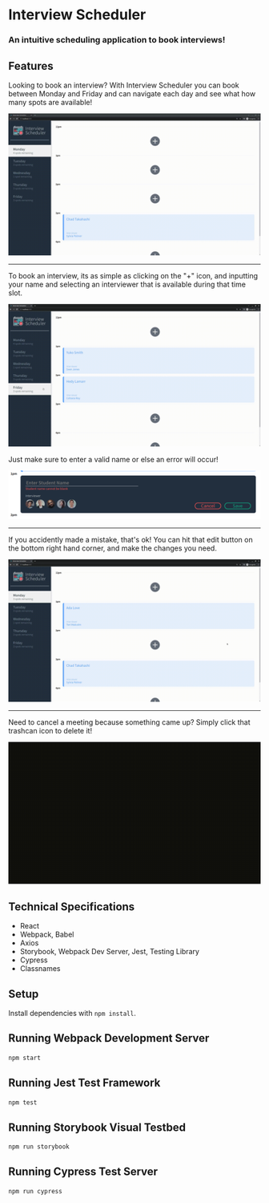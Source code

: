 # Interview Scheduler

### An intuitive scheduling application to book interviews!

## Features

Looking to book an interview? With Interview Scheduler you can book between Monday and Friday and can navigate each day and see what how many spots are available!

!["Overview"](https://github.com/MCNLin/Scheduler/blob/main/public/gifs/overview.gif)

----------------------------------------------------------------

To book an interview, its as simple as clicking on the "+" icon, and inputting your name and selecting an interviewer that is available during that time slot. 

!["Create"](https://github.com/MCNLin/Scheduler/blob/main/public/gifs/create.gif)

Just make sure to enter a valid name or else an error will occur!

!["Invalid"](https://github.com/MCNLin/Scheduler/blob/main/public/gifs/error.png)

----------------------------------------------------------------

If you accidently made a mistake, that's ok! You can hit that edit button on the bottom right hand corner, and make the changes you need.

!["Edit"](https://github.com/MCNLin/Scheduler/blob/main/public/gifs/edit.gif)

-----------------------------------------------------------------

Need to cancel a meeting because something came up? Simply click that trashcan icon to delete it!

!["Delete"](https://github.com/MCNLin/Scheduler/blob/main/public/gifs/delete.gif)



## Technical Specifications

* React
* Webpack, Babel
* Axios
* Storybook, Webpack Dev Server, Jest, Testing Library
* Cypress
* Classnames

## Setup

Install dependencies with `npm install`.

## Running Webpack Development Server

```sh
npm start
```

## Running Jest Test Framework

```sh
npm test
```

## Running Storybook Visual Testbed

```sh
npm run storybook
```
## Running Cypress Test Server

```sh
npm run cypress
```

<!-- Testing was done with several different testing frameworks with 97.75% code coverage.

Static testing with Prop-types
Unit testing with Storybook
Unit and Integration testing with Jest and Testing Library
End to end testing with Cypress -->